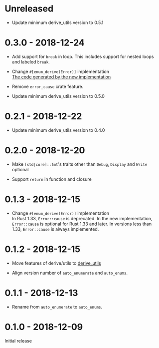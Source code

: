 # Unreleased

* Update minimum derive_utils version to 0.5.1

# 0.3.0 - 2018-12-24

* Add support for `break` in loop. This includes support for nested loops and labeled `break`.

* Change `#[enum_derive(Error)]` implementation<br>
  [The code generated by the new implementation](docs/supported_traits/std/error.md)

* Remove `error_cause` crate feature.

* Update minimum derive_utils version to 0.5.0

# 0.2.1 - 2018-12-22

* Update minimum derive_utils version to 0.4.0

# 0.2.0 - 2018-12-20

* Make `[std|core]::fmt`'s traits other than `Debug`, `Display` and `Write` optional

* Support `return` in function and closure

# 0.1.3 - 2018-12-15

* Change `#[enum_derive(Error)]` implementation<br>
  In Rust 1.33, `Error::cause` is deprecated. In the new implementation, `Error::cause` is optional for Rust 1.33 and later. In versions less than 1.33, `Error::cause` is always implemented.

# 0.1.2 - 2018-12-15

* Move features of derive/utils to [derive_utils](https://github.com/taiki-e/derive_utils)

* Align version number of `auto_enumerate` and `auto_enums`.

# 0.1.1 - 2018-12-13

* Rename from `auto_enumerate` to `auto_enums`.

# 0.1.0 - 2018-12-09

Initial release
